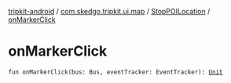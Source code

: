 [tripkit-android](../../index.md) / [com.skedgo.tripkit.ui.map](../index.md) / [StopPOILocation](index.md) / [onMarkerClick](./on-marker-click.md)

# onMarkerClick

`fun onMarkerClick(bus: Bus, eventTracker: EventTracker): `[`Unit`](https://kotlinlang.org/api/latest/jvm/stdlib/kotlin/-unit/index.html)